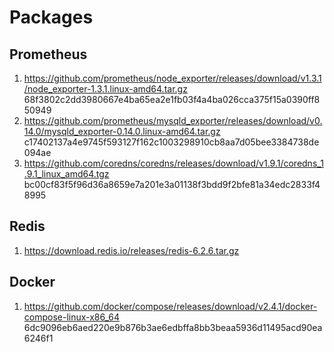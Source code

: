 # Packages

## Prometheus

1. https://github.com/prometheus/node_exporter/releases/download/v1.3.1/node_exporter-1.3.1.linux-amd64.tar.gz 68f3802c2dd3980667e4ba65ea2e1fb03f4a4ba026cca375f15a0390ff850949
1. https://github.com/prometheus/mysqld_exporter/releases/download/v0.14.0/mysqld_exporter-0.14.0.linux-amd64.tar.gz   c17402137a4e9745f593127f162c1003298910cb8aa7d05bee3384738de094ae
1. https://github.com/coredns/coredns/releases/download/v1.9.1/coredns_1.9.1_linux_amd64.tgz   bc00cf83f5f96d36a8659e7a201e3a01138f3bdd9f2bfe81a34edc2833f48995


## Redis

1. https://download.redis.io/releases/redis-6.2.6.tar.gz


## Docker

1. https://github.com/docker/compose/releases/download/v2.4.1/docker-compose-linux-x86_64 6dc9096eb6aed220e9b876b3ae6edbffa8bb3beaa5936d11495acd90ea6246f1